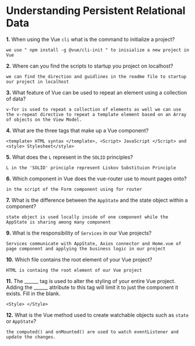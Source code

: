 # Understanding Persistent Relational Data

**1.** When using the Vue `cli` what is the command to initialize a project?
<!-- enter you answer in the space below -->
```
we use " npm install -g @vue/cli-init " to inisialize a new project in Vue
```
**2.** Where can you find the scripts to startup you project on localhost?
<!-- enter you answer in the space below -->
```
we can find the direction and guidlines in the readme file to startup our project in localhost
```
**3.** What feature of Vue can be used to repeat an element using a collection of data?
<!-- enter you answer in the space below -->
```
v-for is used to repeat a collection of elements as well we can use the v-repeat directive to repeat a template element based on an Array of objects on the View Model.
```
**4.** What are the three tags that make up a Vue component?
<!-- enter you answer in the space below -->
```
<template> HTML syntax </template>, <Script> JavaScript </Script> and <style> Stylesheet</style>
```
**5.** What does the `L` represent in the `SOLID` principles?
<!-- enter you answer in the space below -->
```
L in the 'SOLID' principle represent Liskov Substituion Principle
```
**6.** Which component in Vue does the vue-router use to mount pages onto?
<!-- enter you answer in the space below -->
```
in the script of the Form component using for router
```
**7.** What is the difference between the `AppState` and the state object within a component?
<!-- enter you answer in the space below -->
```
state object is used locally inside of one component while the AppState is sharing among many component
```
**9.** What is the responsibility of `Services` in our Vue projects?
<!-- enter you answer in the space below -->
```
Services communicate with AppState, Axios connector and Home.vue of page component and applying the business logic in our project
```
**10.** Which file contains the root element of your Vue project?
<!-- enter you answer in the space below -->
```
HTML is containg the root element of our Vue project
```
**11.** The ______ tag is used to alter the styling of your entire Vue project.  Adding the ______ attribute to this tag will limit it to just the component it exists.  Fill in the blank.
<!-- enter you answer in the space below -->
```
<Style> </Style>

```
**12.** What is the Vue method used to create watchable objects such as `state` or `AppState`?
<!-- enter you answer in the space below -->
```
the computed() and onMounted() are used to watch eventListener and update the changes.
```